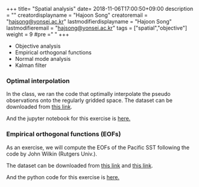 +++
title= "Spatial analysis"
date= 2018-11-06T17:00:50+09:00
description = ""
creatordisplayname = "Hajoon Song"
creatoremail = "hajsong@yonsei.ac.kr"
lastmodifierdisplayname = "Hajoon Song"
lastmodifieremail = "hajsong@yonsei.ac.kr"
tags = ["spatial","objective"]
weight = 9
#pre ="<i class='fa fa-edit' ></i> "
+++

+ Objective analysis
+ Empirical orthogonal functions
+ Normal mode analysis
+ Kalman filter


### Optimal interpolation

In the class, we ran the code that optimally interpolate the pseudo observations onto the regularly gridded space.
The dataset can be downloaded from [this link](/ATM4110/images/mercator_temperature.mat).

And the jupyter notebook for this exercise is [here.](/ATM4110/images/optimal_interpolation.ipynb)

### Empirical orthogonal functions (EOFs)
As an exercise, we will compute the EOFs of the Pacific SST following the code by John Wilkin (Rutgers Univ.).

The dataset can be downloaded from [this link](/ATM4110/images/cac.mat) and [this link](/ATM4110/images/soi.mat).

And the python code for this exercise is [here.](/ATM4110/images/eofs_exercise.py)
